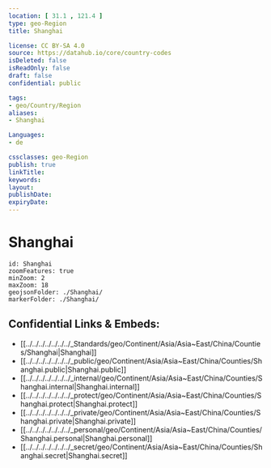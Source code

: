 ```yaml
---
location: [ 31.1 , 121.4 ] 
type: geo-Region
title: Shanghai

license: CC BY-SA 4.0
source: https://datahub.io/core/country-codes
isDeleted: false
isReadOnly: false
draft: false
confidential: public

tags:
- geo/Country/Region
aliases:
- Shanghai

Languages:
- de

cssclasses: geo-Region
publish: true
linkTitle: 
keywords: 
layout: 
publishDate: 
expiryDate: 
---
```


# Shanghai

```leaflet
id: Shanghai
zoomFeatures: true 
minZoom: 2 
maxZoom: 18
geojsonFolder: ./Shanghai/
markerFolder: ./Shanghai/
```


## Confidential Links & Embeds: 
- [[../../../../../../../_Standards/geo/Continent/Asia/Asia~East/China/Counties/Shanghai|Shanghai]] 
- [[../../../../../../../_public/geo/Continent/Asia/Asia~East/China/Counties/Shanghai.public|Shanghai.public]] 
- [[../../../../../../../_internal/geo/Continent/Asia/Asia~East/China/Counties/Shanghai.internal|Shanghai.internal]] 
- [[../../../../../../../_protect/geo/Continent/Asia/Asia~East/China/Counties/Shanghai.protect|Shanghai.protect]] 
- [[../../../../../../../_private/geo/Continent/Asia/Asia~East/China/Counties/Shanghai.private|Shanghai.private]] 
- [[../../../../../../../_personal/geo/Continent/Asia/Asia~East/China/Counties/Shanghai.personal|Shanghai.personal]] 
- [[../../../../../../../_secret/geo/Continent/Asia/Asia~East/China/Counties/Shanghai.secret|Shanghai.secret]] 

